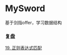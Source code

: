 # MySword
基于剑指offer，学习数据结构
### 复盘
[19. 正则表达式匹配](https://leetcode-cn.com/problems/zheng-ze-biao-da-shi-pi-pei-lcof)
